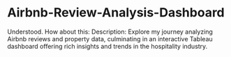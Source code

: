 # Airbnb-Review-Analysis-Dashboard
Understood. How about this:  Description:  Explore my journey analyzing Airbnb reviews and property data, culminating in an interactive Tableau dashboard offering rich insights and trends in the hospitality industry.
